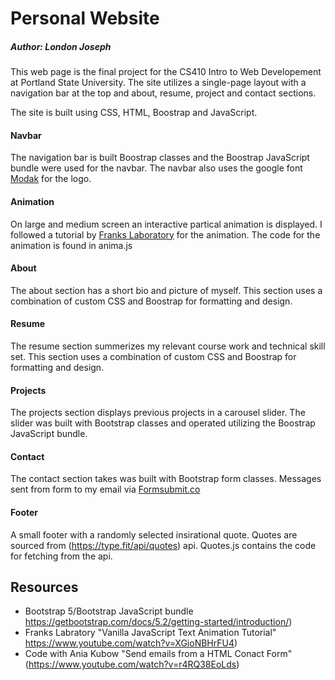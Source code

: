 

<!--
**ELondonJ/ELondonJ** is a ✨ _special_ ✨ repository because its `README.md` (this file) appears on your GitHub profile.

Here are some ideas to get you started:

- 🔭 I’m currently working on ...
- 🌱 I’m currently learning ...
- 👯 I’m looking to collaborate on ...
- 🤔 I’m looking for help with ...
- 💬 Ask me about ...
- 📫 How to reach me: ...
- 😄 Pronouns: ...
- ⚡ Fun fact: ...
-->

# Personal Website
##### Author: London Joseph

This web page is the final project for the CS410 Intro to Web Developement at
Portland State University.  The site utilizes a single-page layout with a navigation
bar at the top and about, resume, project and contact sections. 

The site is built using CSS, HTML, Boostrap and JavaScript.  

#### Navbar
The navigation bar is built Boostrap classes and the Boostrap JavaScript bundle were used 
for the navbar. The navbar also uses the google font [Modak](https://fonts.google.com/specimen/Modak?thickness=10)
for the logo.
#### Animation
On large and medium screen an interactive partical animation is displayed.  I followed
a tutorial by [Franks Laboratory](https://www.youtube.com/watch?v=XGioNBHrFU4) for the animation. The code for the animation is found in anima.js
#### About
The about section has a short bio and picture of myself. This section uses a combination of custom CSS and
Boostrap for formatting and design. 
#### Resume
The resume section summerizes my relevant course work and technical skill set. This section uses a combination of custom CSS and Boostrap for formatting and design.
#### Projects
The projects section displays previous projects in a carousel slider.  The slider was built with Bootstrap classes and operated utilizing the Boostrap JavaScript bundle. 
#### Contact
The contact section takes was built with Bootstrap form classes. Messages sent from form to my email via [Formsubmit.co](https://formsubmit.co/)
#### Footer
A small footer with a randomly selected insirational quote. Quotes are sourced from (https://type.fit/api/quotes) api.  Quotes.js contains the code for fetching from the api. 

## Resources
- Bootstrap 5/Bootstrap JavaScript bundle \
https://getbootstrap.com/docs/5.2/getting-started/introduction/) 
- Franks Labratory "Vanilla JavaScript Text Animation Tutorial" \
https://www.youtube.com/watch?v=XGioNBHrFU4) 
- Code with Ania Kubow "Send emails from a HTML Conact Form"\
(https://www.youtube.com/watch?v=r4RQ38EoLds)


